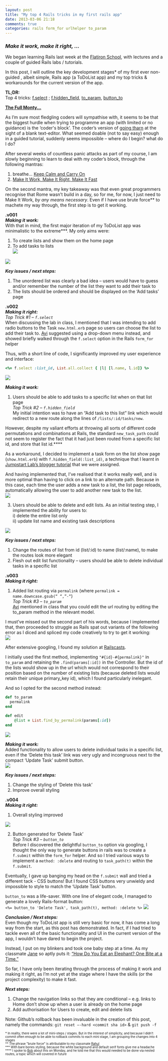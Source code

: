 ```yaml
---
layout: post
title: "My top 4 Rails tricks in my first rails app"
date: 2013-03-06 21:18
comments: true
categories: rails form_for urlhelper to_param
---
```

<h3><em>Make it work, make it right, …</em></h3>

We began learning Rails last week at the <a href="http://flatironschool.com/">Flatiron School</a>, with lectures and a couple of guided Rails labs / tutorials. 

In this post, I will outline the key development stages* of my first ever non-guided , albeit simple, Rails app (a ToDoList app) and my top tricks & workarounds for the current version of the app.

<strong> TL;DR:</strong><br>
Top 4 tricks: <a href="#f.select">f.select</a> ; <a href="#f.hidden_field">f.hidden_field</a>, <a href="#to_param">to_param</a>, <a href="#button_to">button_to</a>

<strong><a href="http://en.wikipedia.org/wiki/The_Full_Monty">The Full Monty...</a></strong><br>
<!--more-->
As I’m sure most fledgling coders will sympathise with, it seems to be that the biggest hurdle when trying to programme an app (with limited or no guidance) is the ‘coder's block’. The coder’s version of <a href="http://en.wikipedia.org/wiki/Watership_Down">going tharn</a>  at the sight of a blank text-editor. What seemed doable (not to say easy) enough in a guided tutorial, suddenly seems impossible – where do I begin? what do I do?

After several weeks of countless panic attacks as part of my course, I am slowly beginning to learn to deal with my coder’s block, through the following mantras:<br>
1)  breathe… <a href="http://en.wikipedia.org/wiki/Keep_Calm_and_Carry_On">Keep Calm and Carry On</a><br>
2)  <a href="http://c2.com/cgi/wiki?MakeItWorkMakeItRightMakeItFast">Make It Work, Make It Right, Make It Fast </a>

On the second mantra, my key takeaway was that even great programmers recognise that Rome wasn’t build in a day, so for me, for now, I just need to Make It Work, <em>by any means necessary</em>. Even if I have use brute force** to machete my way through, the first step is to get it working.

<strong>.v001</strong><br>
<strong><em>Making it work:</em></strong><br>
With that in mind, the first major iteration of my ToDoList app was minimalistic to the extreme***. My only aims were: <br>
1)  To create lists and show them on the home page<br>
2)  To add tasks to lists<br>
<img src="http://ei-lene.github.com/images/2013_03_06/v1_home.png"><br>
<img src="http://ei-lene.github.com/images/2013_03_06/v1_addtasks.png">

<strong><em>Key issues / next steps:</em></strong><br>
1)  The unordered list was clearly a bad idea – users would have to guess and/or remember the number of the list they want to add their task to<br>
2)  The lists should be ordered and should be displayed on the ‘Add tasks’ page<br>

<strong>.v002</strong><br>
<strong><em>Making it right:</em></strong><br>
<a name="f.select"><em>Top Trick #1 – ```f.select```</em></a><br>
When discussing the lab in class, I mentioned that I was intending to add radio buttons to the Task ```new.html.erb``` page so users can choose the list to add their task to.
<a href="https://twitter.com/aviflombaum">Avi</a> suggested using a drop-down menu instead, and showed briefly walked through the ```f.select``` option in the Rails ```form_for``` helper

Thus, with a short line of code, I significantly improved my user experience and interface:
``` ruby new.html.erb
<%= f.select :list_id, List.all.collect { |l| [l.name, l.id]} %>
```
<img src="http://ei-lene.github.com/images/2013_03_06/v2_addtasks.png">

<strong><em>Making it work:</em></strong><br>
1) Users should be able to add tasks to a specific list when on that list page<br>
<a name="f.hidden_field"><em>Top Trick #2 – ```f.hidden_field``` </em></a><br>
My initial intention was to have an “Add task to this list” link which would redirect to a new route along the lines of ```/lists/:id/tasks/new```.

However, despite my valiant efforts at throwing all sorts of different code permutations and combinations at Rails, the standard ```new_task_path``` could not seem to register the fact that it had just been routed from a specific list id, and store that list id.****

As a workaround, I decided to implement a task form on the list show page (```show.html.erb```) with ```f.hidden_field(:list_id)```, a technique that I learnt in <a href="http://tutorials.jumpstartlab.com/projects/blogger.html">Jumpstart Lab’s blogger tutorial</a> that we were assigned. 

And having implemented that, I’ve realised that it works really well, and is more optimal than having to click on a link to an alternate path. Because in this case, each time the user adds a new task to a list, the list page reloads, automatically allowing the user to add another new task to the list.<br>
<img src="http://ei-lene.github.com/images/2013_03_06/v2_addtasktospecificlist.png">

3) Users should be able to delete and edit lists. As an initial testing step, I implemented the ability for users to:<br>
i) delete the entire list only<br>
ii) update list name and existing task descriptions<br>
 <img src="http://ei-lene.github.com/images/2013_03_06/v2_editlist.png">

<strong><em>Key issues / next steps:</em></strong><br>
1)  Change the routes of list from id (list/:id) to name (list/:name), to make the routes look more elegant<br>
2)  Flesh out edit list functionality – users should be able to delete individual tasks in a specific list<br>

<strong>.v003</strong><br>
<strong><em>Making it right:</em></strong><br>
1) Added list routing via ```permalink``` (where ```permalink = name.downcase.gsub(“ “,”-“```)<br>
<a name="to_param"><em>Top Trick #3 – ```to_param```</em></a><br>
<a href="https://twitter.com/aviflombaum">Avi</a> mentioned in class that you could edit the url routing by editing the to_param method in the relevant model.

I must’ve missed out the second part of his words, because I implemented that, then proceeded to struggle as Rails spat out variants of the following error as I diced and spliced my code creatively to try to get it working:<br>
<img src="http://ei-lene.github.com/images/2013_03_06/error_message.png">

After extensive googling, I found my solution at <a href="http://railscasts.com/episodes/63-model-name-in-url">Railscasts</a>.

I initially used the first method,  implementing ```"#{id}-#{permalink}"``` in ```to_param``` and retaining the ```.find(params[:id])``` in the Controller. But the id of the lists would show up in the url which would not correspond to their position based on the number of existing lists (because deleted lists would retain their unique primary_key id), which I found particularly inelegant.

And so I opted for the second method instead:
```ruby list.rb
def to_param
  permalink
end
```
``` ruby lists_controller.rb
def edit
    @list = List.find_by_permalink(params[:id])
end
```
<img src="http://ei-lene.github.com/images/2013_03_06/v3_addtasks.png">

<strong><em>Making it work:</em></strong><br>
Added functionality to allow users to delete individual tasks in a specific list, even if the ‘Delete this task’ link was very ugly and incongruous next to the compact ‘Update Task’ submit button.<br>
<img src="http://ei-lene.github.com/images/2013_03_06/v3_editlisttasks.png">

<strong><em>Key issues / next steps:</em></strong><br>
1) Change the styling of ‘Delete this task’<br>
2) Improve overall styling

<strong>.v004</strong><br>
<strong><em>Making it right:</em></strong><br>
1)  Overall styling improved<br>
<img src="http://ei-lene.github.com/images/2013_03_06/current_list.png">

2) Button generated for ‘Delete Task’ <br>
<a name="button_to"><em>Top Trick #3 – ```button_to```</em></a><br>
Before I discovered the delightful ```button_to``` option via googling, I thought the only way to generate buttons in rails was to create a ```f.submit``` within the ```form_for``` helper. And so I tried various ways to implement a ```method: :delete``` and routing to ```task_path(t)``` within the ```f.submit```.

Eventually, I gave up banging my head on the ```f.submit``` wall and tried a different tack - CSS buttons! But I found CSS buttons very unwieldy and impossible to style to match the ‘Update Task’ button. 

```button_to``` was a life-saver. With one line of elegant code, I managed to generate a lovely Rails-format button:<br>
```<%= button_to 'Delete Task', task_path(t), method: :delete %>```
<img src="http://ei-lene.github.com/images/2013_03_06/current_editlist.png">

<strong><em>Conclusion / Next steps:</em></strong><br>
Even though my ToDoList app is still very basic for now, it has come a long way from the start, as this post has demonstrated. In fact, if I had tried to tackle even all of the basic functionality and UI in the current version of the app, I wouldn’t have dared to begin the project.

Instead, I put on my blinkers and took one baby step at a time. As my classmate <a href="https://twitter.com/janeeats">Jane</a> so aptly puts it: <a href="http://janeeats.github.com/blog/2013/02/24/how-to-eat-an-elephant/">“How Do You Eat an Elephant? One Bite at a Time.”</a>

So far, I have only been iterating through the process of making it work and making it right, as I’m not yet at the stage where I have the skills (or the project complexity) to make it fast.

<strong><em>Next steps:</em></strong><br>
1) Change the navigation links so that they are conditional – e.g. links to Home don’t show up when a user is already on the home page<br>
2) Add authorisation for Users to create, edit and delete lists<br>

Note: Github’s rollback has been invaluable in the creation of this post, namely the commands: ```git reset –-hard <commit sha id>``` & ```git push -f```

<p style="font-size: 70%; font-weight: normal">
* In reality, there were a lot of mini-steps / stages. But in the interest of simplicity, and because I didn’t commit often enough to be able to rollback commits to each mini stage, I am grouping the changes into 4 stages<br>
** The phrase "brute force" is attributable to my classmate <a href="http://rseshan.github.com/">Rahul</a><br>
*** With bare bones styling, because the white background and default serif fonts give me a headache<br>
**** I spoke to <a href="https://twitter.com/withloudhands">Bob</a> about this on Monday, and he told me that this would needed to be done via nested routes, a topic which will covered in future<br>
</p>
